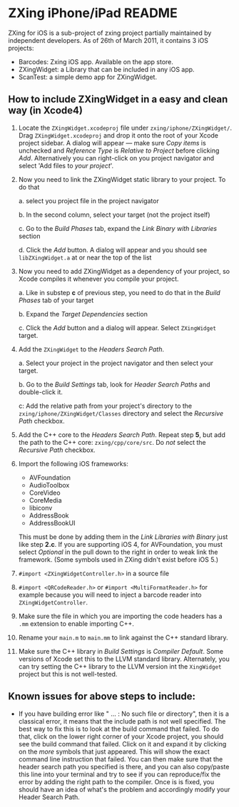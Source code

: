 # ZXing iPhone/iPad README #

ZXing for iOS is a sub-project of zxing project partially maintained
by independent developers. As of 26th of March 2011, it contains 3 iOS
projects:

* Barcodes:  Zxing iOS app. Available on the app store. 
* ZXingWidget: a Library that can be included in any iOS app.
* ScanTest: a simple demo app for ZXingWidget.

## How to include ZXingWidget in a easy and clean way (in Xcode4) ##

1. Locate the `ZXingWidget.xcodeproj` file under
     `zxing/iphone/ZXingWidget/`. Drag `ZXingWidget.xcodeproj` and
     drop it onto the root of your Xcode project sidebar.  A dialog
     will appear &mdash; make sure _Copy items_ is unchecked and _Reference
     Type_ is _Relative to Project_ before clicking
     _Add_. Alternatively you can right-click on you project navigator
     and select 'Add files to _your project_'.
   
2. Now you need to link the ZXingWidget static library to your project.  To do that

    a. select you project file in the project navigator

    b. In the second column, select your target (not the project itself)

    c. Go to the _Build Phases_ tab, expand the _Link Binary with Libraries_ section

    d. Click the _Add_ button. A dialog will appear and you should see
    `libZXingWidget.a` at or near the top of the list
  
3. Now you need to add ZXingWidget as a dependency of your project, so
   Xcode compiles it whenever you compile your project.

    a. Like in substep **c** of previous step, you need to do that in the _Build Phases_ tab of your target

    b. Expand the _Target Dependencies_ section

    c. Click the _Add_ button and a dialog will appear. Select `ZXingWidget` target.
  
4. Add the `ZXingWidget` to the _Headers Search Path_.

    a. Select your project in the 
     project navigator and then select your target.

    b. Go to the _Build Settings_ tab, look for _Header Search Paths_ and double-click
	 it.

    c: Add the relative path from your project's directory to the
	`zxing/iphone/ZXingWidget/Classes` directory and select the _Recursive Path_ checkbox.
  
5. Add the C++ core to the _Headers Search Path_. Repeat step **5**, but add the path to the C++ core: `zxing/cpp/core/src`. Do _not_ select the _Recursive Path_ checkbox.
 
6. Import the following iOS frameworks: 
    * AVFoundation
    * AudioToolbox
    * CoreVideo
    * CoreMedia
    * libiconv
    * AddressBook
    * AddressBookUI

	This must be done by adding them in the _Link Libraries with
           Binary_ just like step **2.c**. If you are supporting iOS 4,
           for AVFoundation, you must select _Optional_ in the pull
           down to the right in order to weak link the
           framework. (Some symbols used in ZXing didn't exist before
           iOS 5.)
 
7. `#import <ZXingWidgetController.h>` in a source file
  
8. `#import <QRCodeReader.h>` or `#import <MultiFormatReader.h>` for example because you will need to
   inject a barcode reader into `ZXingWidgetController`.

9. Make sure the file in which you are importing the code headers has a `.mm` extension to enable importing
C++.

10. Rename your `main.m` to `main.mm` to link against the C++ standard library.

11. Make sure the C++ library in _Build Settings_ is _Compiler
    Default_. Some versions of Xcode set this to the LLVM standard
    library. Alternately, you can try setting the C++ library to the
    LLVM version int the `XingWidget` project but this is not
    well-tested.

## Known issues for above steps to include: ##

* If you have building error like " ... : No such file or directory",
    then it is a classical error, it means that the include path is
    not well specified. The best way to fix this is to look at the
    build command that failed. To do that, click on the lower right
    corner of your Xcode project, you should see the build command
    that failed. Click on it and expand it by clicking on the _more_
    symbols that just appeared. This will show the exact command line
    instruction that failed. You can then make sure that the header
    search path you specified is there, and you can also copy/paste
    this line into your terminal and try to see if you can
    reproduce/fix the error by adding the right path to the
    compiler. Once is is fixed, you should have an idea of what's the
    problem and accordingly modify your Header Search Path.
